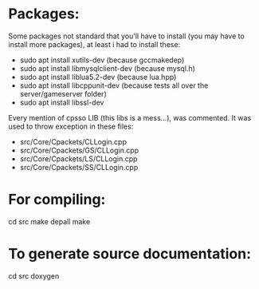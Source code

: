 # Packages:

Some packages not standard that you'll have to install (you may have to install more packages), at least i had to install these:
  - sudo apt install xutils-dev (because gccmakedep)
  - sudo apt install libmysqlclient-dev (because mysql.h)
  - sudo apt install liblua5.2-dev (because lua.hpp)
  - sudo apt install libcppunit-dev (because tests all over the server/gameserver folder)
  - sudo apt install libssl-dev

Every mention of cpsso LIB (this libs is a mess...), was commented. It was used to throw exception in these files:
  - src/Core/Cpackets/CLLogin.cpp
  - src/Core/Cpackets/GS/CLLogin.cpp
  - src/Core/Cpackets/LS/CLLogin.cpp
  - src/Core/Cpackets/SS/CLLogin.cpp

# For compiling:
cd src
make depall
make

# To generate source documentation:
cd src
doxygen